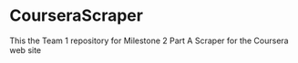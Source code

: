CourseraScraper
===============

This the Team 1 repository for Milestone 2 Part A Scraper for the Coursera web site
